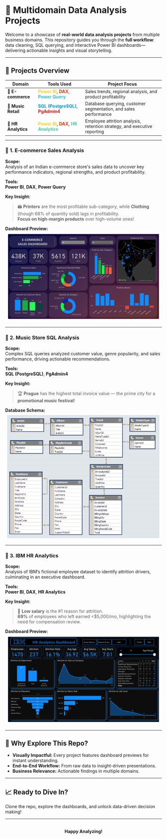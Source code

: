 # 🚀 Multidomain Data Analysis Projects

Welcome to a showcase of **real-world data analysis projects** from multiple business domains. This repository guides you through the **full workflow**: data cleaning, SQL querying, and interactive Power BI dashboards—delivering actionable insights and visual storytelling.

---

## 📂 Projects Overview

| **Domain**         | **Tools Used**                                                      | **Project Focus**                                                             |
|--------------------|---------------------------------------------------------------------|-------------------------------------------------------------------------------|
| 🛒 **E-commerce**  | <span style="color:#F9D423"><b>Power BI</b></span>, <span style="color:#F83600"><b>DAX</b></span>, <span style="color:#2BC0E4"><b>Power Query</b></span> | Sales trends, regional analysis, and product profitability                    |
| 🎵 **Music Retail**| <span style="color:#0099F7"><b>SQL (PostgreSQL)</b></span>, <span style="color:#F11712"><b>PgAdmin4</b></span>                 | Database querying, customer segmentation, and sales performance               |
| 👥 **HR Analytics**| <span style="color:#F9D423"><b>Power BI</b></span>, <span style="color:#F83600"><b>DAX</b></span>, <span style="color:#43CEA2"><b>HR Analytics</b></span> | Employee attrition analysis, retention strategy, and executive reporting      |

---

### 🛒 **1. E-commerce Sales Analysis**

**Scope:**  
Analysis of an Indian e-commerce store's sales data to uncover key performance indicators, regional strengths, and product profitability.

**Tools:**  
**Power BI**, **DAX**, **Power Query**

**Key Insight:**  
> 🖨️ **Printers** are the most profitable sub-category, while **Clothing** (though 68% of quantity sold) lags in profitability.  
> **Focus on high-margin products** over high-volume ones!

**Dashboard Preview:**  
<img src="1_E_commerce_Store_Analysis/dashboard/E-commerce Sales Dashboard.jpg" alt="E-commerce Dashboard" width="600"/>

---

### 🎵 **2. Music Store SQL Analysis**

**Scope:**  
Complex SQL queries analyzed customer value, genre popularity, and sales performance, driving actionable recommendations.

**Tools:**  
**SQL (PostgreSQL)**, **PgAdmin4**

**Key Insight:**  
> 🏆 **Prague** has the highest total invoice value — the prime city for a **promotional music festival**!

**Database Schema:**  
<img src="2_Music_Store_Analysis(sql)/Schema/MusicDatabaseSchema.png" alt="Music Store Database Schema" width="600"/>

---

### 👥 **3. IBM HR Analytics**

**Scope:**  
Analysis of IBM’s fictional employee dataset to identify attrition drivers, culminating in an executive dashboard.

**Tools:**  
**Power BI**, **DAX**, **HR Analytics**

**Key Insight:**  
> 💸 **Low salary** is the #1 reason for attrition.  
> **69%** of employees who left earned <$5,000/mo, highlighting the need for compensation review.

**Dashboard Preview:**  
<img src="3_IBM_HR_Analytics/dashboard/IBM HR-Analytics Dashboard.jpg" alt="HR Dashboard" width="600"/>

---

## 🌟 Why Explore This Repo?

- **Visually Impactful:** Every project features dashboard previews for instant understanding.
- **End-to-End Workflow:** From raw data to insight-driven presentations.
- **Business Relevance:** Actionable findings in multiple domains.

---

## 📈 Ready to Dive In?
Clone the repo, explore the dashboards, and unlock data-driven decision making!

---

<p align="center">
  <br>
  <b>Happy Analyzing!</b>
</p>
